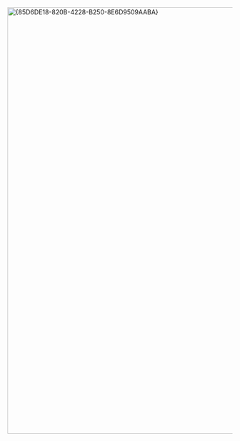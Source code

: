 <img width="956" alt="{85D6DE18-820B-4228-B250-8E6D9509AABA}" src="https://github.com/user-attachments/assets/86c65fec-e790-4692-ae97-be4b1ca79ba0" />
